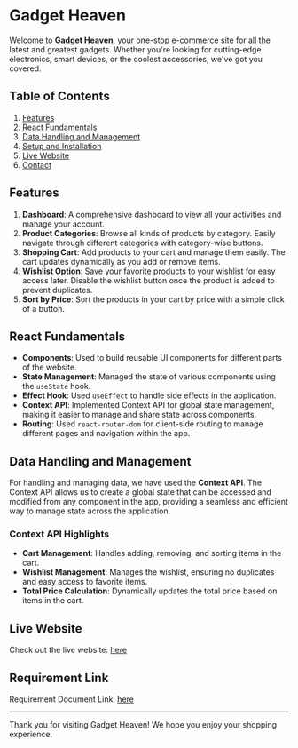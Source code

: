# Gadget Heaven

Welcome to **Gadget Heaven**, your one-stop e-commerce site for all the latest and greatest gadgets. Whether you're looking for cutting-edge electronics, smart devices, or the coolest accessories, we've got you covered.

## Table of Contents
1. [Features](#features)
2. [React Fundamentals](#react-fundamentals)
3. [Data Handling and Management](#data-handling-and-management)
4. [Setup and Installation](#setup-and-installation)
5. [Live Website](#live-website)
6. [Contact](#contact)

## Features
1. **Dashboard**: A comprehensive dashboard to view all your activities and manage your account.
2. **Product Categories**: Browse all kinds of products by category. Easily navigate through different categories with category-wise buttons.
3. **Shopping Cart**: Add products to your cart and manage them easily. The cart updates dynamically as you add or remove items.
4. **Wishlist Option**: Save your favorite products to your wishlist for easy access later. Disable the wishlist button once the product is added to prevent duplicates.
5. **Sort by Price**: Sort the products in your cart by price with a simple click of a button. 

## React Fundamentals
- **Components**: Used to build reusable UI components for different parts of the website.
- **State Management**: Managed the state of various components using the `useState` hook.
- **Effect Hook**: Used `useEffect` to handle side effects in the application.
- **Context API**: Implemented Context API for global state management, making it easier to manage and share state across components.
- **Routing**: Used `react-router-dom` for client-side routing to manage different pages and navigation within the app.

## Data Handling and Management
For handling and managing data, we have used the **Context API**. The Context API allows us to create a global state that can be accessed and modified from any component in the app, providing a seamless and efficient way to manage state across the application.

### Context API Highlights
- **Cart Management**: Handles adding, removing, and sorting items in the cart.
- **Wishlist Management**: Manages the wishlist, ensuring no duplicates and easy access to favorite items.
- **Total Price Calculation**: Dynamically updates the total price based on items in the cart.

## Live Website
Check out the live website: [here](https://deadpan-beetle.surge.sh/)

## Requirement Link
Requirement Document Link:  [here](https://drive.google.com/file/d/1QELBVicJpKT0_yqliBpObkC5cP7qR8C1/view?usp=sharing)

---

Thank you for visiting Gadget Heaven! We hope you enjoy your shopping experience.
